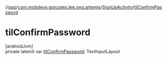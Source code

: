 //[app](../../../index.md)/[com.mobdeve.gonzales.lee.ong.artemis](../index.md)/[SignUpActivity](index.md)/[tilConfirmPassword](til-confirm-password.md)

# tilConfirmPassword

[androidJvm]\
private lateinit var [tilConfirmPassword](til-confirm-password.md): TextInputLayout
